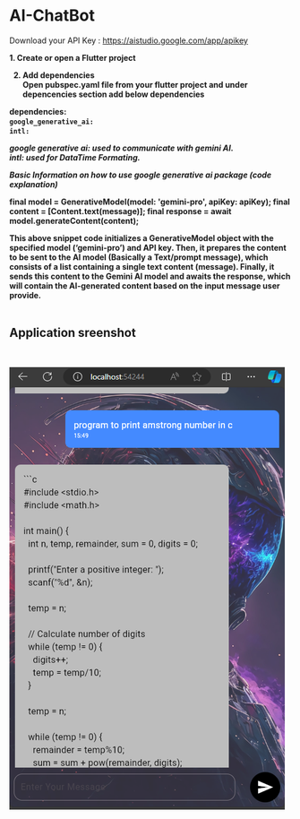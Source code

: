 # AI-ChatBot

Download your API Key : https://aistudio.google.com/app/apikey

<b>1. Create or open a Flutter project

2. Add dependencies<br>
Open pubspec.yaml file from your flutter project and under depencencies section add below dependencies

dependencies:<br>
    ```google_generative_ai:```
      <br>
    ```intl:```
    

<i>google generative ai: used to communicate with gemini AI.<br>
intl: used for DataTime Formating.</i>


*Basic Information on how to use google generative ai package (code explanation)*


final model = GenerativeModel(model: 'gemini-pro', apiKey: apiKey);
final content = [Content.text(message)];
final response = await model.generateContent(content);

This above snippet code initializes a GenerativeModel object with the specified model (‘gemini-pro’) and API key. Then, it prepares the content to be sent to the AI model (Basically a Text/prompt message), which consists of a list containing a single text content (message). Finally, it sends this content to the Gemini AI model and awaits the response, which will contain the AI-generated content based on the input message user provide.
<br><br>

<h2>Application sreenshot</h2><br>

![Application screen shot](assets/one.png)

